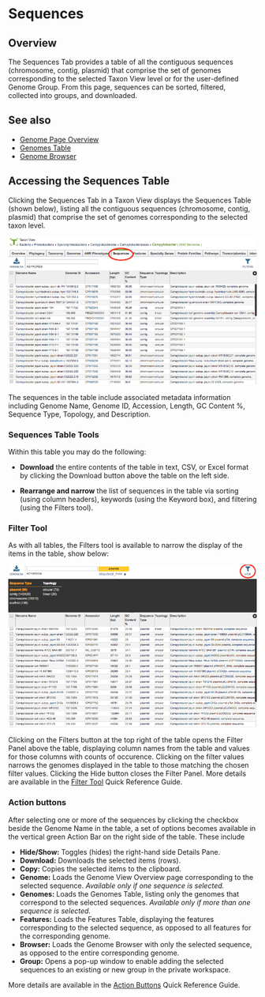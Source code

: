 # Sequences

## Overview
The Sequences Tab provides a table of all the contiguous sequences (chromosome, contig, plasmid) that comprise the set of genomes corresponding to the selected Taxon View level or for the user-defined Genome Group. From this page, sequences can be sorted, filtered, collected into groups, and downloaded. 

## See also
  * [Genome Page Overview](../organisms_genome/overview.html)
  * [Genomes Table](../organisms_taxon/genome_table.html)
  * [Genome Browser](../organisms_genome/genome_browser.html)

## Accessing the Sequences Table
Clicking the Sequences Tab in a Taxon View displays the Sequences Table (shown below), listing all the contiguous sequences (chromosome, contig, plasmid) that comprise the set of genomes corresponding to the selected taxon level.

![Sequences Table](../images/sequences_tab.png)

The sequences in the table include associated metadata information including Genome Name, Genome ID, Accession, Length, GC Content %, Sequence Type, Topology, and Description.

### Sequences Table Tools
Within this table you may do the following:

* **Download** the entire contents of the table in text, CSV, or Excel format by clicking the Download button above the table on the left side.

* **Rearrange and narrow** the list of sequences in the table via sorting (using column headers), keywords (using the Keyword box), and filtering (using the Filters tool).

### Filter Tool

As with all tables, the Filters tool is available to narrow the display of the items in the table, show below:
  
![Sequences Filter Panel](../images/sequences_filter_panel.png)

Clicking on the Filters button at the top right of the table opens the Filter Panel above the table, displaying column names from the table and values for those columns with counts of occurence.  Clicking on the filter values narrows the genomes displayed in the table to those matching the chosen filter values.  Clicking the Hide button closes the Filter Panel. More details are available in the [Filter Tool](../other/filter_tool.html) Quick Reference Guide.

### Action buttons

After selecting one or more of the sequences by clicking the checkbox beside the Genome Name in the table, a set of options becomes available in the vertical green Action Bar on the right side of the table.  These include

* **Hide/Show:** Toggles (hides) the right-hand side Details Pane.
* **Download:**  Downloads the selected items (rows).
* **Copy:** Copies the selected items to the clipboard.
* **Genome:** Loads the Genome View Overview page corresponding to the selected sequence.  *Available only if one sequence is selected.*
* **Genomes:** Loads the Genomes Table, listing only the genomes that correspond to the selected sequences. *Available only if more than one sequence is selected.*
* **Features:** Loads the Features Table, displaying the features corresponding to the selected sequence, as opposed to all features for the corresponding genome.
* **Browser:** Loads the Genome Browser with only the selected sequence, as opposed to the entire corresponding genome.
* **Group:** Opens a pop-up window to enable adding the selected sequences to an existing or new group in the private workspace.

More details are available in the [Action Buttons](../other/action_buttons.html) Quick Reference Guide.
